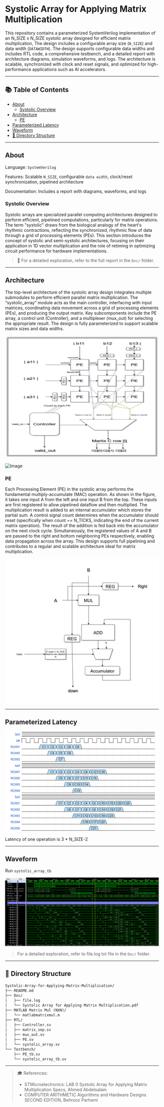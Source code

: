 # Systolic Array for Applying Matrix Multiplication
This repository contains a parameterized SystemVerilog implementation of an N_SIZE x N_SIZE systolic array designed for efficient matrix multiplication, The design includes a configurable array size (`N_SIZE`) and data width (`DATAWIDTH`). The design supports configurable data widths and includes RTL code, a comprehensive testbench, and a detailed report with architecture diagrams, simulation waveforms, and logs. The architecture is scalable, synchronized with clock and reset signals, and optimized for high-performance applications such as AI accelerators.

---

## 📚 Table of Contents

- [About](#about)
  - [Systolic Overview](#systolic-overview)
- [Architecture](#architecture)
  - [PE](#pe)
- [Parameterized Latency](#parameterized-latency)
- [Waveform](#waveform)
- [📁 Directory Structure](#-directory-structure)

---

## About

Language: `SystemVerilog`

Features: Scalable `N_SIZE`, configurable `data width`, clock/reset synchronization, pipelined architecture

Documentation: Includes a report with diagrams, waveforms, and logs

### Systolic Overview
Systolic arrays are specialized parallel computing architectures designed to perform efficient, pipelined computations, particularly for matrix operations. The term "systolic" draws from the biological analogy of the heart's rhythmic contractions, reflecting the synchronized, rhythmic flow of data through a grid of processing elements (PEs). This section introduces the concept of systolic and semi-systolic architectures, focusing on their application in 1D vector multiplication and the role of retiming in optimizing circuit performance for hardware implementations.

> 📄 For a detailed exploration, refer to the full report in the `Doc/` folder.

---

## Architecture

The top-level architecture of the systolic array design integrates multiple 
submodules to perform efficient parallel matrix multiplication. The 
“systolic_array” module acts as the main controller, interfacing with input 
matrices, coordinating data movement across a grid of processing elements 
(PEs), and producing the output matrix. Key subcomponents include the PE 
array, a control unit (Controller), and a multiplexer (mux_out) for selecting the 
appropriate result. The design is fully parameterized to support scalable 
matrix sizes and data widths.

![Architecture](Pictures/Architecture.jpg)

![Image](https://github.com/user-attachments/assets/3bc7074c-2d4c-4f7b-8531-d5dff86bb735)

### PE 

Each Processing Element (PE) in the systolic array performs the fundamental 
multiply-accumulate (MAC) operation. As shown in the figure, it takes one 
input A from the left and one input B from the top. These inputs are first 
registered to allow pipelined dataflow and then multiplied. The multiplication 
result is added to an internal accumulator which stores the partial sum. A 
control signal count determines when the accumulator should reset 
(specifically when count == N_TICKS, indicating the end of the current matrix 
operation). The result of the addition is fed back into the accumulator on the 
next clock cycle. Simultaneously, the registered values of A and B are passed 
to the right and bottom neighboring PEs respectively, enabling data 
propagation across the array. This design supports full pipelining and 
contributes to a regular and scalable architecture ideal for matrix 
multiplication.

![MAC](Pictures/MAC.jpg)

---

## Parameterized Latency

![Latency](Pictures/Latency.png)

Latency of one operation is 3 * N_SIZE-2

---

## Waveform
Run `systolic_array_tb`

![Wavefoem](Pictures/Wavefoem.PNG)

> For a detailed exploration, refer to file.log txt file in the `Doc/` folder.

---

## 📁 Directory Structure

```text
Systolic-Array-for-Applying-Matrix-Multiplication/
├── README.md
├── Doc/
│   ├── file.log
│   └── Systolic Array for Applying Matrix Multiplication.pdf
├── MATLAB Matrix Mul (NXN)/
│   └── matlabmatrixmul.m
├── RTL/
│   ├── Controller.sv
│   ├── matrix_sep.sv
│   ├── mux_out.sv
│   ├── PE.sv
│   └── systolic_array.sv
└── Testbench/
    ├── PE_tb.sv
    └── systolic_array_tb.sv
```

---

> 🎓 References:
> - STMicroelectronics: LAB 0 Systolic Array for Applying Matrix 
Multiplication Specs, Ahmed Abdelsalam
> - COMPUTER ARITHMETIC Algorithms and Hardware Designs SECOND 
EDITION, Behrooz Parhami  
